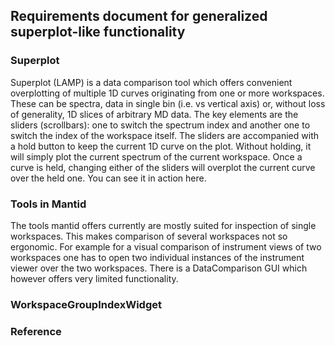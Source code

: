 ## Requirements document for generalized superplot-like functionality

### Superplot

Superplot (LAMP) is a data comparison tool which offers convenient overplotting of multiple 1D curves originating from one or more workspaces. These can be spectra, data in single bin (i.e. vs vertical axis) or, without loss of generality, 1D slices of arbitrary MD data. The key elements are the sliders (scrollbars): one to switch the spectrum index and another one to switch the index of the workspace itself. The sliders are accompanied with a hold button to keep the current 1D curve on the plot. Without holding, it will simply plot the current spectrum of the current workspace. Once a curve is held, changing either of the sliders will overplot the current curve over the held one. You can see it in action here.

### Tools in Mantid

The tools mantid offers currently are mostly suited for inspection of single workspaces. This makes comparison of several workspaces not so ergonomic. For example for a visual comparison of instrument views of two workspaces one has to open two individual instances of the instrument viewer over the two workspaces. There is a DataComparison GUI which however offers very limited functionality.

### WorkspaceGroupIndexWidget

 

### Reference
